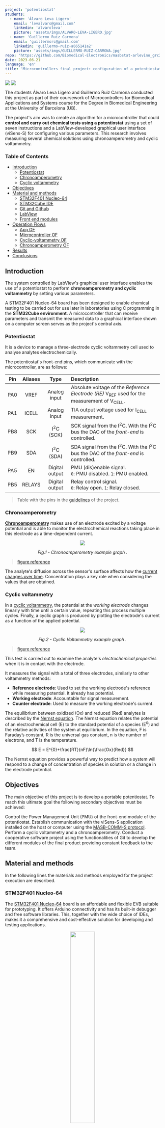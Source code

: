 ```yaml
---
project: 'potentiostat'
students:
  - name: 'Álvaro Leva Ligero'
    email: 'levalvaro@gmail.com'
    linkedin: 'alvaroleva'
    picture: 'assets/imgs/ALVARO-LEVA-LIGERO.jpg'
  - name: 'Guillermo Ruiz Carmona'
    email: 'guillermorc@gmail.com'
    linkedin: 'guillermo-ruiz-a665141a2'
    picture: 'assets/imgs/GUILLERMO-RUIZ-CARMONA.jpg'
repo: 'https://github.com/Biomedical-Electronics/masbstat-arlevino_grc32'
date: 2023-06-21
language: 'en'
title: 'Microcontrollers final project: configuration of a potentiostat'
---
```


<img align="left" src="https://img.shields.io/badge/Markdown final-project-yellow"><img align="left" src="https://img.shields.io/badge/Development environment -STM32CubeIDE-blue"></br>

The students Álvaro Leva Ligero and Guillermo Ruiz Carmona conducted this project as part of their coursework of Microcontrollers for Biomedical Applications and Systems course for the Degree in Biomedical Engineering at the University of Barcelona (UB).

The project's aim was to create an algorithm for a microcontroller that could **control and carry out chemical tests using a potentiostat** using a set of seven instructions and a LabView-developed graphical user interface (viSens-S) for configuring various parameters. This research involves measuring several chemical solutions using chronoamperometry and cyclic voltammetry.

### Table of Contents

- [Introduction](#introduction)
   - [Potentiostat](#potentiostat)
   - [Chronoamperometry](#chronoamperometry)
   - [Cyclic voltammetry](#cyclic-voltammetry)
- [Objectives](#objectives)
- [Material and methods](#material-and-methods)
   - [STM32F401 Nucleo-64](#stm32f401-nucleo-64)
   - [STM32Cube IDE](#stm32cube-ide)
   - [Git and Github](#git-and-github)
   - [LabView](#labview)
   - [Front end modules](#front-end-modules)
- [Operation Flows](#operation-flows)
   - [App OF](#app-of)
   - [Microcontroller OF](#microcontroller-of)
   - [Cyclic-voltammetry OF](#cyclic-voltammetry-of)
   - [Chronoamperometry OF](#chronoamperometry-of)
- [Results](#results)
- [Conclusions](#conclusions)


## Introduction

The system controlled by LabView's graphical user interface enables the use of a potentiostat to perform **chronoamperometry and cyclic voltammetry** by setting various parameters.

A STM32F401 Nucleo-64 board has been designed to enable chemical testing to be carried out for use later in laboratories using C programming in the **STM32Cube environment**. A microcontroller that can receive parameters and transmit the measured data to a graphical interface shown on a computer screen serves as the project's central axis.

### Potentiostat

It is a device to manage a three-electrode cyclic voltammetry cell used to analyse analytes electrochemically.

The potentiostat's front-end pins, which communicate with the microcontroller, are as follows:

| Pin | Aliases | Type | Description |
| :-: | :---: | :------------------: | :-------------------------------------------------------------------------------------------------------------- |
| PA0 | VREF | Analog input | Absolute voltage of the _Reference Electrode (RE)_ V<sub>REF</sub> used for the measurement of V<sub>CELL</sub>. |
| PA1 | ICELL | Analog input | TIA output voltage used for I<sub>CELL</sub> measurement. |
| PB8 | SCK | I<sup>2</sup>C (SCK) | SCK signal from the I<sup>2</sup>C. With the I<sup>2</sup>C bus the DAC of the _front-end_ is controlled. |
| PB9 | SDA | I<sup>2</sup>C (SDA) | SDA signal from the I<sup>2</sup>C. With the I<sup>2</sup>C bus the DAC of the _front-end_ is controlled. |
| PA5 | EN | Digital output | PMU (dis)enable signal.<br>`0`: PMU disabled. `1`: PMU enabled. |
| PB5 | RELAYS | Digital output | Relay control signal.<br>`0`: Relay open. `1`: Relay closed. |

> Table with the pins in the [guidelines](https://github.com/Biomedical-Electronics/masbstat-arlevino_grc32) of the project.

### Chronoamperometry

**[Chronoamperometry](https://en.wikipedia.org/wiki/Chronoamperometry)** makes use of an electrode excited by a voltage potential and is able to monitor the electrochemical reactions taking place in this electrode as a time-dependent current.

<p align='center'>
<img src='Docs/assets/Chronoamperometry.jpg'>
</p>

<p align="center">
<i> Fig.1 - Chronoamperometry example graph . </i>
</p>

> [figure reference](https://en.wikipedia.org/wiki/Chronoamperometry)

The analyte's diffusion across the sensor's surface affects how the [current changes over time](https://pubs.acs.org/doi/abs/10.1021/jp711936y). Concentration plays a key role when considering the values that are obtained.

### Cyclic voltammetry

In a [cyclic voltammetry](https://en.wikipedia.org/wiki/Cyclic_voltammetry), the potential at the *working electrode* changes linearly with time until a certain value, repeating this process multiple cycles. Finally, a cyclic graph is produced by plotting the electrode's current as a function of the applied potential.

<p align='center'>
<img src='Docs/assets/Cyclovoltammogram.jpg'>
</p>

<p align="center">
<i> Fig.2 - Cyclic Voltammetry example graph . </i>
</p>

> [figure reference](https://en.wikipedia.org/wiki/Cyclic_voltammetry)

This test is carried out to examine the analyte's *electrochemical properties* when it is in contact with the electrode.

It measures the signal with a total of three electrodes, similarly to other voltammetry methods:

- **Reference electrode**: Used to set the working electrode's reference while measuring potential. It already has potential.
- **Working electrode**: Accountable for signal measurement.
- **Counter electrode**: Used to measure the working electrode's current.

The equilibrium between oxidized (Ox) and reduced (Red) analytes is described by the [Nernst equation](https://pubs.acs.org/doi/10.1021/acs.jchemed.7b00361). The Nernst equation relates the potential of an electrochemical cell (E) to the standard potential of a species (E<sup>0</sup>) and the relative activities of the system at equilibrium. In the equation, F is Faraday’s constant, R is the universal gas constant, n is the number of electrons, and T is the temperature.

$$
E = E^{0}+\frac{RT}{nF}\ln{\frac{Ox}{Red}}
$$

The Nernst equation provides a powerful way to predict how a system will respond to a change of concentration of species in solution or a change in the electrode potential.


## Objectives
The main objective of this project is to develop a portable potentiostat. To reach this ultimate goal the following secondary objectives must be achieved:

Control the Power Management Unit (PMU) of the front-end module of the potentiostat. 
Establish communication with the viSens-S application installed on the host or computer using the [MASB-COMM-S protocol](https://github.com/Biomedical-Electronics/masbstat-arlevino_grc32/blob/master/Docs/protocolo-de-comunicacion.md).
Perform a cyclic voltammetry and a chronoamperometry.
Conduct a cooperative software project using the functionalities of Git to develop the different modules of the final product providing constant feedback to the team.

## Material and methods
In the following lines the materials and methods employed for the project execution are described. 

### STM32F401 Nucleo-64
The [STM32F401 Nucleo-64](https://www.st.com/en/evaluation-tools/nucleo-f401re.html) board is an affordable and flexible EVB suitable for prototyping. It offers Arduino connectivity and has its built-in debugger and free software libraries.  This, together with the wide choice of IDEs, makes it a comprehensive and cost-effective solution for developing and testing applications.


<p align="center">
<img src = "Docs/assets/EVB.png" width = 40%>
</p>

<p align="center">
<i> Fig.3 - STM32 Nucleo-64 evaluation board . </i>
</p>


> [figure reference](https://www.st.com/en/evaluation-tools/nucleo-f401re.html)


  
### STM32Cube IDE

STM32Cube IDE is an integrated development environment (IDE) specifically designed for programming and developing applications for STM32 microcontrollers. It provides a wide range of tools, features, and resources to ease the development process. HAL (Hardware Abstraction Layer) libraries, for instance, contain several implemented functions with higher level of abstraction that allow efficient coding and are valuable for this project. 

<p align="center">
<img src = "Docs/assets/hal-overview.png" width = 70%>
</p>

<p align="center">
<i> Fig.4 - Embedded software provided by STM32Cube IDE for versatile programming. </i>
</p>

> [figure reference](https://www.st.com/content/ccc/resource/sales_and_marketing/presentation/product_presentation/37/55/ff/bc/a8/71/4f/c5/stm32_embedded_software_offering.pdf/files/stm32_embedded_software_offering.pdf/jcr:content/translations/en.stm32_embedded_software_offering.pdf)

In addition, we will take advantage of [STM32CubeMX](https://www.st.com/en/development-tools/stm32cubemx.html), which is a graphical tool that eases the configuration of the microcontroller peripherals. 

### Git and Github

To cooperatively develop the different modules generating different versions of code in an structured and systematic way Git and Github have been used. In this way, the overall project has been broken down into work packages that have been carried out separately between the team members to reach the final and unique deliverable. 


* **Git - Version control software (VCS)**

[Git](https://git-scm.com/) is an open-source **version control software**. It is mainly used for collaborative software development, as a tool that allows the simultaneous control of code versions thus helping to monitor the workflow of a programming project. 

* **GitHub - Software developer platform**
 
[GitHub](https://github.com/about) is a company that offers an internet hosting service which uses Git to ease the collaborative software development and version control. It allows to save the Git traceability into a remote server [[1]](https://en.wikipedia.org/wiki/GitHub). 

Using both tools the execution of the project has been based on 3 main branches: 

* **master:** Branch that contains the production code. Final deliverable for the client. 

* **develop:** Branch that contains the development work. In this branch, all team members' developments are grouped and tested. Once their proper functioning is validated, the contents of the develop branch are merged into the master branch using a Pull Request, to be delivered to the client.

* **feature/<descriptive_name>:** Branch that contains individual or collective development of a functionality. The contents of this branch are merged into the develop branch using a Pull Request, after they have been tested.

```mermaid
  %%{init: {'gitGraph': {'showCommitLabel': false, 'mainBranchName':'master'}} }%%
  gitGraph
    commit
    branch develop
    checkout develop
    commit
    branch feature/PMU
    checkout feature/PMU
    commit
    commit
    commit
    checkout develop
    branch feature/chronoamperometry
    checkout feature/chronoamperometry
    commit
    commit
    commit
    checkout develop
    branch feature/stm32main
    checkout feature/stm32main
    commit
    commit
    commit
    checkout develop
    branch feature/cyclic-voltammetry
    checkout feature/cyclic-voltammetry
    commit
    commit
    commit
    checkout develop
    branch feature/adc
    checkout feature/adc
    commit
    commit
    commit
    checkout develop
    branch feature/timer
    checkout feature/timer
    commit
    commit
    commit
    checkout develop
    merge feature/PMU
    merge feature/adc
    merge feature/cyclic-voltammetry
    merge feature/timer
    merge feature/stm32main
    merge feature/chronoamperometry
    commit
    commit
    commit
    checkout master
    merge develop
```
> Diagram of the Git workflow with the different branches. The amount of *commits* is set to 3 for illustrative purposes, some branches have less but the majority have more.

### LabView
[LabView](https://www.ni.com/es-es/shop/labview.html#pinned-nav-section2) is a graphical programming environment that, among other functionalities, allows to generate interactive user interfaces to control systems and instrumentation. In our case it is especially useful to generate the control interface of the potentiostat. Through the [viSens-S](https://github.com/Albert-Alvarez/viSens-S/releases/tag/v0.2.1) application, developed in LabView, we will be able to communicate with the microcontroller to execute and visualize the different tests with the desired parameters. 

### Front end modules
The different modules of the front-end controlled by the STM microcontroller are described below.

* **Power Management Unit (PMU)** 
This module ensures the power supply of all the elements of the front-end. To avoid the unnecessary waste of power, it is in off-state by default. It will be activated trough the ``EN`` pin with the initialization of the microcontroller program.

* **Relay**
It closes the circuit between the front-end and the electrochemical sensor whenever a measure is to be taken. 

* **Potentiostat**
The potentiostat **polarizes the electrochemical cell** at a voltage V<sub>CELL</sub>
and reads the current flowing trough I<sub>CELL</sub>.

To establish V<sub>CELL</sub> it is used a Digital to analogue converter (DAC) MCP4725 with I<sup>2</sup>C address ``1100000``. The DAC can generate an output voltage in a range from 0 to 4V. However, to enable the negative polarization, a system is added to transform the unipolar output to bipolar; from -4 to 4V. 

Even though we have control over the polarization voltage of the cell, we cannot assume it is known. That's why we employ the microcontroller's ADC to read a voltage called V<sub>ADC</sub>, which represents the voltage of the reference electrode (V<sub>REF</sub>) after going through a bipolar to unipolar signal converter circuit. From this VREF voltage, we can determine the cell voltage (V<sub>CELL</sub>). To measure the current passing through the cell, we utilize a transimpedance amplifier (TIA). The TIA has a resistance of 50 kΩ. The signal is also converted from bipolar to unipolar using a signal converter.
A library called ``formulas`` is already available in the project to allow the conversion between the ADC measures to the pertinent voltage/current levels. 
 
## Operation Flows
In this section the execution workflows at different abstraction levels are depicted.

### App OF
The app consists of the main user interface where the parameters and the measure mode can be set to send it to the microcontroller and the measures of each point are received to depict them in the graphical window. 
 ```mermaid
  graph TD
    A[User] -.-> B(Start viSens-S)
    B --> C(Connect device)
    C --> D(Indicate the test to perform)
    D --> E(Set parameters)
    E --> F(Start measurement)
    F --> P
    P --> G(Start measurement)
    F --> K(Receive measure)
    K --> L(Show measure in graph and table)
    L --> M{Last measurement?}
    M --> |Yes|N(End Application)
    M --> |No|D
    G --> |Send parameters|I

    H[Microcontroller] --> I(Receive parameters)
    I --> J(Take measurement)
    J --> Q(Send data)
    Q --> K
    Q --> R(End measurement)

    O[Device] -......->P(Set measurement)
```


### Microcontroller OF
Based on the received message, the microcontroller must process and activate several functions. The workflow of the microcontroller is depicted in the diagram below.

```mermaid
  graph TD
    A(Start) --> B(Peripheral config. and variable init.)
    B --> C(Wait for next instruction. <i>Non-blocking</i>)
    C --> D{Recieved instruction?}
    D --> |Yes|E{Instruction}
    E --> |START_CV_MEAS|F(Save CV config.)
    F --> G(Estado = CV)
    E --> |START_CA_MEAS|H(Save CA config.)
    H --> I(Estado = CA)
    E --> |STOP_MEAS|J(Estado = IDLE)
    E --> |Default|K(Wait for next instruction. <i>Non-blocking</i>)
    G --> K
    I --> K
    J --> K
    D --> |No|L{Estado}
    K --> L
    L --> |CV|M(Obtain next point)
    M --> N(Send point to host)
    N --> O(Estado = IDLE if it is last point)
    L --> |CA|P(Obtain next point)
    P --> Q(Send point to host)
    Q --> R(Estado = IDLE if it is last point)
    L --> |IDLE|D
    O --> D
    R --> D
```

Prior to receiving an instruction, the peripherals are set up and the various microcontroller variables are begun. There are four different kinds of instructions that can be given:

* **Chronoamperometry**: if it receives `START_CA_MEAS` it saves the Chronoamperometry configuration and changes the status variable to CA. The Chronoamperometry will only take place when the state of the variable is CA.
* **Cyclic voltammetry**: if it receives `START_CV_MEAS`, it saves the Cyclic voltammetry configuration and changes the status variable to CV. The Cyclic voltammetry will only take place when the state of the variable is CV.
* **Stop**: if it receives `STOP_MEAS`, it proceeds to stop any function it is performing and change the state to IDLE.
* **By default**: if none of the above are received, the microcontroller will wait for a new instruction instead of carrying out any action.



### Cyclic-voltammetry OF
Two functions have been implemented, to initialize the cyclic-voltammetry test ``CV_init`` and another one to compute each measure point ``make_CV``.

* ``CV_init``: conducts the workflow from the start to the initialization of the timer.
* ``make_CV``: conducts the workflow from the condition “Has the sampling period elapsed?” until the end.

```mermaid
  graph TD
    A(Start) --> B(Set VCELL to eBegin*)
    B --> Z(vObjective = eVertex1)
    Z --> C(Close relay)
    C --> D(Init. timer with desired sampling period)
    D --> E{Has the <i>sampling period</i> elapsed?**}
    E --> |No|E
    E --> |Yes|F(Measure Vcell and ICELL)
    F --> G(Send data to host)
    G --> H{VCELL == vobjective?}
    H --> |No|I{VCELL + eStep > vObjective?}
    I --> |Yes|J(Set cell voltage to vObjective)
    J --> E
    I --> |No|K(Add eStep to VCELL)
    K --> E
    H --> |Yes|L{vObjective == eVertex1?}
    L --> |Yes|U(vObjective = eVertex2)
    U --> H
    L --> |No|M{vObjective == eVertex2?}
    M --> |Yes|N(vObjective = eBegin)
    N --> H
    M --> |No|O{Last cycle?}
    O --> |No|P(vObjective = eVertex1)
    P --> H
    O --> |Yes|S(Open relay)
    S --> T(End)
```

### Chronoamperometry OF
Two functions have been implemented, to initialize the chronoamperometry test ``CA_init`` and another one to compute each measure point ``make_CA``.

* ``CA_init``: conducts the workflow from the start to the initialization of the timer.
* ``make_CA``: conducts the workflow from the condition “Has the measurement time elapsed?” until the end.

```mermaid
  graph TD
    A(Start) --> B(Set VCELL to eDC*)
    B --> C(Close relay)
    C --> D(Init. timer with desired sampling period)
    D --> E{Has the <i>measurement time</i> elapsed?**}
    E --> |Yes|F(Open relay and stop timer)
    F --> G(End)
    E --> |No|H{Has the <i>sampling period</i> elapsed?}
    H --> |No|H
    H --> |Yes|J(Measure Vcell and ICELL)
    J --> K(Send data to host)
    K --> E
```

## Results
To test the performance of the final potentiostat a solution of K3[Fe(CN)]<sub>-6</sub> was deposited on a screen-printed electrode connected to the microcontroller. The used set up can be seen in the figure below. 

<p align="center">
<img align="center" src="Docs/assets/final_test.png" width="85%">
</p>
<p align="center">
<i> Fig.5 - Final test of the potentiostat. </i>
</p>

Unfortunately,the values of the electrochemical measures were not the expected ones. In both chronoamperometry and cyclic-voltammetry tests, the timing of the system worked correctly (sampling frequency, cycles, measurement time). However, the values displayed in the graphical interface were not consistent, showing unexpected oscillations. The cyclic voltammetry could not be done and, as a result, the chronoamperometry could not be achieved. 

<p align="center">
<img align="center" src="Docs/assets/result_CA.png" width="60%">
</p>
<p align="center">
<i> Fig.6 - Chronoamperometry results. </i>
</p>

In the figure it can be seen how the first point was rarely displayed far away from the rest of the measurements. The arrows indicate the expected duration of 10s.

## Conclusions
Turning back to the initial objectives, the execution of the project has successfully followed the established guideline regarding the cooperative development of the potentiostat program using both Git and GitHub. However, one of the main objectives consisting of performing a chronoamperometry and cyclic voltammetry could not be achieved. After exhaustively checking the code, the team members could not find the error causing the incorrect results. After conducting the simulations with viSens-S the mistake apparently is not affecting the timing of the tests, being consistent with the given sampling period, number of cycles and time measurement. Instead, the error seems to be in the interpretation of the measurement values.<br>
After all, the project has provided the developers with knowledge about cooperative software generation, microcontroller programming, use of specific libraries and good praxis when developing each of the modules. However, further work would be needed to correct the error causing the inconsistent final results. 
